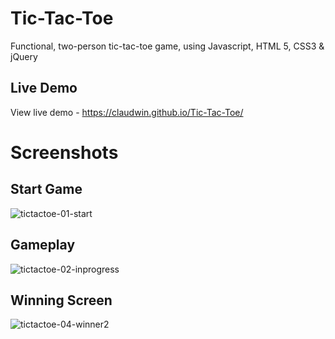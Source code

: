 # Tic-Tac-Toe
Functional, two-person tic-tac-toe game, using Javascript, HTML 5, CSS3 &amp; jQuery

## Live Demo
View live demo - https://claudwin.github.io/Tic-Tac-Toe/

# Screenshots

## Start Game
![tictactoe-01-start](https://user-images.githubusercontent.com/35431904/53035630-2168bf00-3433-11e9-8593-40e38fec2537.png)

## Gameplay
![tictactoe-02-inprogress](https://user-images.githubusercontent.com/35431904/53035677-37767f80-3433-11e9-9378-ea84fde88b4b.png)

## Winning Screen
![tictactoe-04-winner2](https://user-images.githubusercontent.com/35431904/53035724-4e1cd680-3433-11e9-91c2-20dd30e5fb7b.png)
